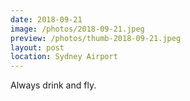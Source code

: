 ```yaml
---
date: 2018-09-21
image: /photos/2018-09-21.jpeg
preview: /photos/thumb-2018-09-21.jpeg
layout: post
location: Sydney Airport
---
```


Always drink and fly.
